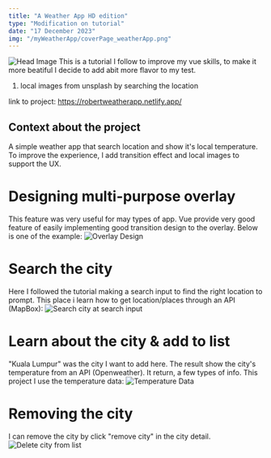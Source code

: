 ```yaml
---
title: "A Weather App HD edition"
type: "Modification on tutorial"
date: "17 December 2023"
img: "/myWeatherApp/coverPage_weatherApp.png"
---
```


![Head Image](/myWeatherApp/coverPage_weatherApp.png)
This is a tutorial I follow to improve my vue skills, to make it more beatiful I decide to
add abit more flavor to my test. 
1. local images from unsplash by searching the location

link to project: https://robertweatherapp.netlify.app/

## Context about the project
A simple weather app that search location and show it's local temperature. To improve the
experience, I add transition effect and local images to support the UX.

# Designing multi-purpose overlay
This feature was very useful for may types of app. Vue provide very good feature of easily
implementing good transition design to the overlay. Below is one of the example:
![Overlay Design](/myWeatherApp/1.gif)


# Search the city
Here I followed the tutorial making a search input to find the right location to prompt.
This place i learn how to get location/places through an API (MapBox):
![Search city at search input](/myWeatherApp/2.gif)

# Learn about the city & add to list
"Kuala Lumpur" was the city I want to add here. The result show the city's temperature from
an API (Openweather). It return, a few types of info. This project I use the temperature data:
![Temperature Data](/myWeatherApp/3.gif)

# Removing the city
I can remove the city by click "remove city" in the city detail.
![Delete city from list](/myWeatherApp/4.gif)